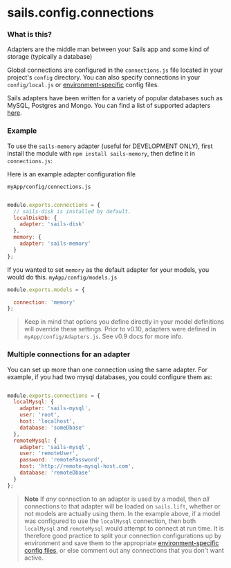 # sails.config.connections

### What is this?
Adapters are the middle man between your Sails app and some kind of storage (typically a database)

Global connections are configured in the `connections.js` file located in your project's `config` directory.  You can also specify connections in your `config/local.js` or [environment-specific](http://sailsjs.org/documentation/concepts/Configuration?q=environment-specific-files-configenv) config files.

Sails adapters have been written for a variety of popular databases such as MySQL, Postgres and Mongo.  You can find a list of supported adapters [here](https://github.com/balderdashy/sails-wiki/blob/0.9/Database-Support.md).


### Example

To use the `sails-memory` adapter (useful for DEVELOPMENT ONLY), first install the module with `npm install sails-memory`, then define it in `connections.js`:

Here is an example adapter configuration file

`myApp/config/connections.js`

```javascript

module.exports.connections = {
  // sails-disk is installed by default.
  localDiskDb: {
    adapter: 'sails-disk'
  },
  memory: {
    adapter: 'sails-memory'
  }
};

```

If you wanted to set `memory` as the default adapter for your models, you would do this.
`myApp/config/models.js`

```javascript
module.exports.models = {

  connection: 'memory'
};

```


> Keep in mind that options you define directly in your model definitions will override these settings.
> Prior to v0.10, adapters were defined in `myApp/config/Adapters.js`.  See v0.9 docs for more info.


### Multiple connections for an adapter

You can set up more than one connection using the same adapter.  For example, if you
had two mysql databases, you could configure them as:

```javascript

module.exports.connections = {
  localMysql: {
    adapter: 'sails-mysql',
    user: 'root',
    host: 'localhost',
    database: 'someDbase'
  },
  remoteMysql: {
    adapter: 'sails-mysql',
    user: 'remoteUser',
    password: 'remotePassword',
    host: 'http://remote-mysql-host.com',
    database: 'remoteDbase'
  }
};

```

> **Note** If *any* connection to an adapter is used by a model, then *all* connections to that adapter will be loaded on `sails.lift`, whether or not models are actually using them.  In the example above, if a model was configured to use the `localMysql` connection, then both `localMysql` and `remoteMysql` would attempt to connect at run time.  It is therefore good practice to split your connection configurations up by environment and save them to the appropriate [environment-specific config files](http://sailsjs.org/documentation/concepts/Configuration?q=environment-specific-files-configenv), or else comment out any connections that you don't want active.



<docmeta name="displayName" value="sails.config.connections">
